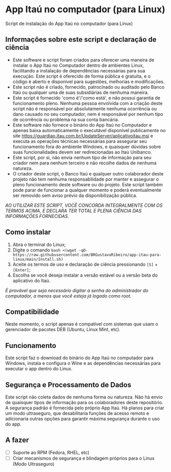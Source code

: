 # App Itaú no computador (para Linux)
Script de instalação do App Itaú no computador (para Linux)

## Informações sobre este script e declaração de ciência
- Este software e script foram criados para oferecer uma maneira de instalar o App Itaú no Computador dentro de ambientes Linux, facilitando a instalação de dependências necessárias para sua execução. Este script é oferecido de forma pública e gratuita, e o código é aberto e disponível para sugestões, melhorias e modificações.
- Este script não é criado, fornecido, patrocinado ou auditado pelo Banco Itaú ou qualquer uma de suas subsidiárias de nenhuma maneira.
- Este script é fornecido 'como é'/'como está', e não possui garantia de funcionamento pleno. Nenhuma pessoa envolvida com a criação deste script não é responsável por absolutamente nenhuma ocorrência ou dano causado no seu computador, nem é responsável por nenhum tipo de ocorrência ou problema na sua conta bancária.
- Este software não fornece o binário do App Itaú no Computador e apenas baixa automaticamente o executável disponível publicamente no site https://guardiao.itau.com.br/UpdateServer/aplicativoitau.msi e executa as operações técnicas necessárias para assegurar seu funcionamento fora do ambiente Windows, e quaisquer dúvidas sobre suas funcionalidades devem ser redirecionadas ao Itaú Unibanco.
- Este script, por si, não envia nenhum tipo de informação para seu criador nem para nenhum terceiro e não recolhe dados de nenhuma natureza.
- O criador deste script, o Banco Itaú e qualquer outro colaborador deste projeto não tem nenhuma responsabilidade por manter e assegurar o pleno funcionamento deste software ou do projeto. Este script também pode parar de funcionar a qualquer momento e poderá eventualmente ser removido sem aviso prévio da disponibilização pública.

*AO UTILIZAR ESTE SCRIPT, VOCÊ CONCORDA INTEGRALMENTE COM OS TERMOS ACIMA, E DECLARA TER TOTAL E PLENA CIÊNCIA DAS INFORMAÇÕES FORNECIDAS.*

## Como instalar
1. Abra o terminal do Linux;
2. Digite o comando `bash <(wget -qO- https://raw.githubusercontent.com/BRGustavoRibeiro/app-itau-para-linux/main/Install.sh)`
3. Aceite os termos de uso e declaração de ciência pressionando `[S]` + `[Enter]`;
4. Escolha se você deseja instalar a versão estável ou a versão beta do aplicativo do Itaú.

*É provável que seja necessário digitar a senha do administrador do computador, a menos que você esteja já logado como root.*

## Compatibilidade
Neste momento, o script apenas é compatível com sistemas que usam o gerenciador de pacotes DEB (Ubuntu, Linux Mint, etc).

## Funcionamento
Este script faz o download do binário do App Itaú no computador para Windows, instala e configura o Wine e as dependências necessárias para executar o app dentro do Linux.

## Segurança e Processamento de Dados
Este script não coleta dados de nenhuma forma ou natureza. Não há envio de quaisquer tipos de informação para os colaboradores deste repositório. A segurança padrão é fornecida pelo próprio App Itaú. Há planos para criar um modo ultraseguro, que desabilitaria funções de acesso remoto e adicionaria outras opções para garantir máxima segurança durante o uso do app.

## A fazer
- [ ] Suporte ao RPM (Fedora, RHEL, etc)
- [ ] Criar mecanismos de segurança e blindagem próprios para o Linux (Modo Ultraseguro)
